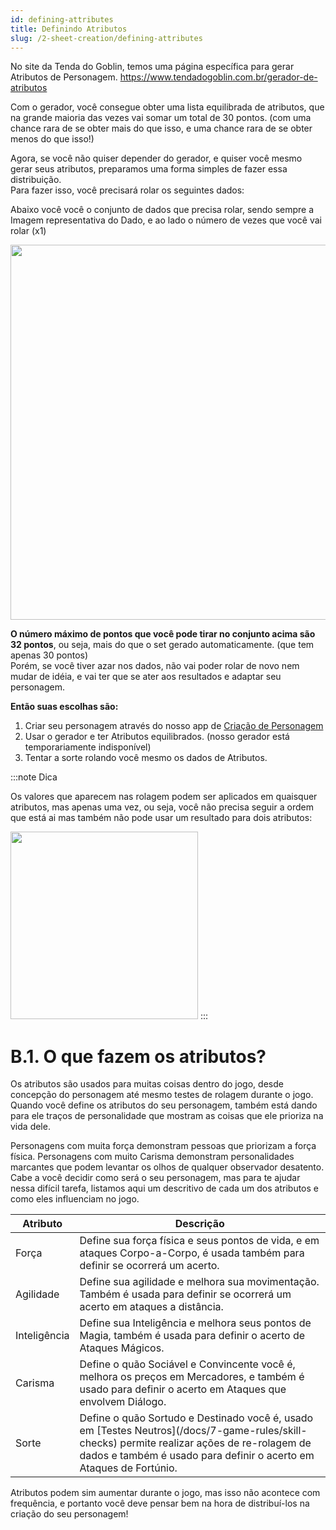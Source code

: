 ```yaml
---
id: defining-attributes
title: Definindo Atributos
slug: /2-sheet-creation/defining-attributes
---
```


No site da Tenda do Goblin, temos uma página específica para gerar Atributos de Personagem.
https://www.tendadogoblin.com.br/gerador-de-atributos

Com o gerador, você consegue obter uma lista equilibrada de atributos, que na grande maioria das vezes vai somar um total de 30 pontos. (com uma chance rara de se obter mais do que isso, e uma chance rara de se obter menos do que isso!)

Agora, se você não quiser depender do gerador, e quiser você mesmo gerar seus atributos, preparamos uma forma simples de fazer essa distribuição.<br/>
Para fazer isso, você precisará rolar os seguintes dados:

Abaixo você você o conjunto de dados que precisa rolar, sendo sempre a Imagem representativa do Dado, e ao lado o número de vezes que você vai rolar (x1)

<img src="https://fabulas-e-goblins-book.s3-us-west-2.amazonaws.com/criando-seu-personagem/definindo-atributos-01.jpg" width="600"/>

**O número máximo de pontos que você pode tirar no conjunto acima são 32 pontos**, ou seja, mais do que o set gerado automaticamente. (que tem apenas 30 pontos)<br/>
Porém, se você tiver azar nos dados, não vai poder rolar de novo nem mudar de idéia, e vai ter que se ater aos resultados e adaptar seu personagem.

**Então suas escolhas são:**

  1. Criar seu personagem através do nosso app de <a href="https://ficha.fabulasegoblins.com.br">Criação de Personagem</a>
  2. Usar o gerador e ter Atributos equilibrados. (nosso gerador está temporariamente indisponível)<br/>
  3. Tentar a sorte rolando você mesmo os dados de Atributos.

:::note Dica

Os valores que aparecem nas rolagem podem ser aplicados em quaisquer atributos,  mas apenas uma vez, ou seja, você não precisa seguir a ordem que está ai mas também não pode usar um resultado para dois atributos:

<img src="https://fabulas-e-goblins-book.s3-us-west-2.amazonaws.com/criando-seu-personagem/definindo-atributos-02.jpg" width="300"/>
:::

# B.1. O que fazem os atributos?

Os atributos são usados para muitas coisas dentro do jogo, desde concepção do personagem até mesmo testes de rolagem durante o jogo.<br/>
Quando você define os atributos do seu personagem, também está dando para ele traços de personalidade que mostram as coisas que ele prioriza na vida dele.

Personagens com muita força demonstram pessoas que priorizam a força física. Personagens com muito Carisma demonstram personalidades marcantes que podem levantar os olhos de qualquer observador desatento.<br/>
Cabe a você decidir como será o seu personagem, mas para te ajudar nessa difícil tarefa, listamos aqui um descritivo de cada um dos atributos e como eles influenciam no jogo.

<table>
  <thead>
  <tr>
    <th>
      Atributo
      </th>
    <th>
      Descrição
      </th>
    </tr>
    </thead>
  
  <tbody>
  <tr>
    <td>
      Força
      </td>
    <td>
      Define sua força física e seus pontos de vida, e em ataques Corpo-a-Corpo, é usada também para definir se ocorrerá um acerto.
      </td>
    </tr>
    <tr>
    <td>
      Agilidade
      </td>
    <td>
      Define sua agilidade e melhora sua movimentação. Também é usada para definir se ocorrerá um acerto em ataques a distância.
      </td>
    </tr>
   <tr>
    <td>
      Inteligência
      </td>
    <td>
      Define sua Inteligência e melhora seus pontos de Magia, também é usada para definir o acerto de Ataques Mágicos.
      </td>
    </tr>
     <tr>
    <td>
      Carisma
      </td>
    <td>
      Define o quão Sociável e Convincente você é, melhora os preços em Mercadores, e também é usado para definir o acerto em Ataques que envolvem Diálogo.
      </td>
    </tr>
  <tr>
    <td>
      Sorte
      </td>
    <td>
      Define o quão Sortudo e Destinado você é, usado em [Testes Neutros](/docs/7-game-rules/skill-checks) permite realizar ações de re-rolagem de dados e também é usado para definir o acerto em Ataques de Fortúnio.
      </td>
    </tr>
    </tbody>
  </table>
  
  Atributos podem sim aumentar durante o jogo, mas isso não acontece com frequência, e portanto você deve pensar bem na hora de distribuí-los na criação do seu personagem!
